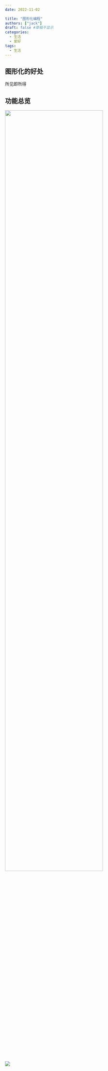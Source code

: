 ```yaml
---
date: 2022-11-02
 
title: "图形化编程"
authors: ["jack"]
draft: false #草稿不显示
categories:
  - 生活
  - 爱好
tags:
  - 生活
---
```


## 图形化的好处
所见即所得

 
## 功能总览
<div><img src="/img/scratch/Scratch01.png" width="80%"></div>
<div><img src="/img/scratch/Scratch 概览.png"  ></div>



 


 
